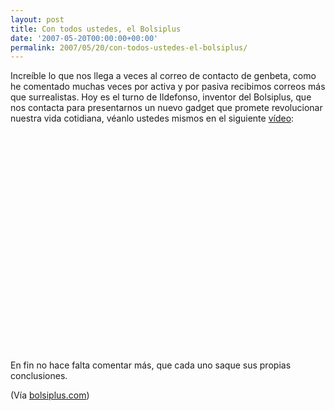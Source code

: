 ```yaml
---
layout: post
title: Con todos ustedes, el Bolsiplus
date: '2007-05-20T00:00:00+00:00'
permalink: 2007/05/20/con-todos-ustedes-el-bolsiplus/
---
```

Increíble lo que nos llega a veces al correo de contacto de genbeta, como he comentado muchas veces por activa y por pasiva recibimos correos más que surrealistas. Hoy es el turno de Ildefonso, inventor del Bolsiplus, que nos contacta para presentarnos un nuevo gadget que promete revolucionar nuestra vida cotidiana, véanlo ustedes mismos en el siguiente <a href="http://www.youtube.com/watch?v=spq1Ui-snyw">vídeo</a>:

<object width="425" height="350"><param name="movie" value="http://www.youtube.com/v/spq1Ui-snyw"></param><param name="wmode" value="transparent"></param><embed src="http://www.youtube.com/v/spq1Ui-snyw" type="application/x-shockwave-flash" wmode="transparent" width="425" height="350"></embed></object>

En fin no hace falta comentar más, que cada uno saque sus propias conclusiones.

(Vía <a href="http://www.bolsiplus.com/BolsiPlus/Regalos.html">bolsiplus.com</a>)
